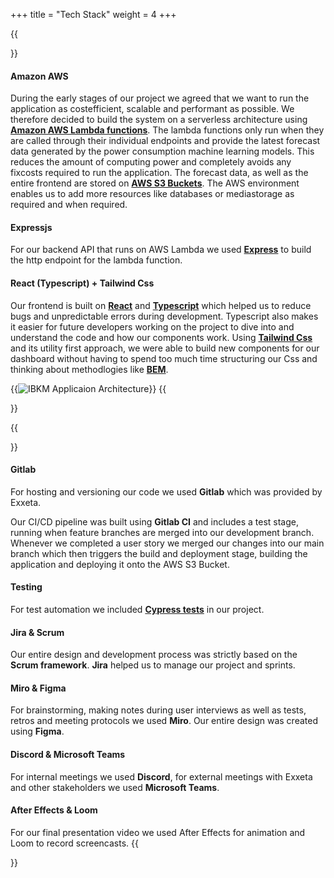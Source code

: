 +++
title = "Tech Stack"
weight = 4
+++

{{<section title="Tech Stack">}}

#### Amazon AWS
During the early stages of our project we agreed that we want to run the application as costefficient, scalable and performant as possible. We therefore decided to build the system on a serverless architecture
using **[Amazon AWS Lambda functions](https://aws.amazon.com/de/lambda/)**. The lambda functions only run when they are called through their individual endpoints and provide the latest forecast data generated by the power consumption machine learning models.
This reduces the amount of computing power and completely avoids any fixcosts required to run the application.
The forecast data, as well as the entire frontend are stored on **[AWS S3 Buckets](https://aws.amazon.com/de/s3/)**.
The AWS environment enables us to add more resources like databases or mediastorage as required and when required.

#### Expressjs
For our backend API that runs on AWS Lambda we used **[Express](https://expressjs.com/de/)** to build the http endpoint for the lambda function.

#### React (Typescript) + Tailwind Css
Our frontend is built on **[React](https://reactjs.org/)** and **[Typescript](https://www.typescriptlang.org/)** which helped us to reduce bugs and unpredictable errors during development.
Typescript also makes it easier for future developers working on the project to dive into and understand the code and how our components work.
Using **[Tailwind Css](https://tailwindcss.com/)** and its utility first approach, we were able to build new components for our dashboard without having to spend too much time structuring our Css and thinking about methodlogies like **[BEM](http://getbem.com/introduction/)**.

{{<image src="Architektur-Grafik.png" alt="IBKM Applicaion Architecture" caption="Application Architecture">}}
{{</section>}}

{{<section title="Other Tools">}}
#### Gitlab
For hosting and versioning our code we used **Gitlab** which was provided by Exxeta.

Our CI/CD pipeline was built using **Gitlab CI** and includes a test stage, running when feature branches are merged into our development branch.
Whenever we completed a user story we merged our changes into our main branch which then triggers the build and deployment stage, building the application and deploying it onto the AWS S3 Bucket.

#### Testing
For test automation we included **[Cypress tests](https://www.cypress.io/)** in our project.

#### Jira & Scrum
Our entire design and development process was strictly based on the **Scrum framework**. **Jira** helped us to manage our project and sprints.

#### Miro & Figma
For brainstorming, making notes during user interviews as well as tests, retros and meeting protocols we used **Miro**.
Our entire design was created using **Figma**.

#### Discord & Microsoft Teams
For internal meetings we used **Discord**, for external meetings with Exxeta and other stakeholders we used **Microsoft Teams**.

#### After Effects & Loom
For our final presentation video we used After Effects for animation and Loom to record screencasts.
{{</section>}}
